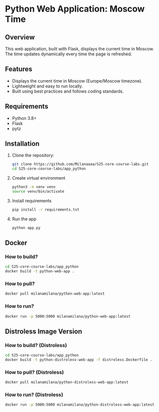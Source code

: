 # Python Web Application: Moscow Time

## Overview

This web application, built with Flask, displays the current time in Moscow. The time updates dynamically every time the
page is refreshed.

## Features

- Displays the current time in Moscow (Europe/Moscow timezone).
- Lightweight and easy to run locally.
- Built using best practices and follows coding standards.

## Requirements

- Python 3.8+
- Flask
- pytz

## Installation

1. Clone the repository:

   ```bash
   git clone https://github.com/Milanaaaa/S25-core-course-labs.git
   cd S25-core-course-labs/app_python
   ```

2. Create virtual environment

   ```bash
   python3 -m venv venv
   source venv/bin/activate
   ```

3. Install requirements

   ```bash
   pip install -r requirements.txt
   ```

4. Run the app

   ```bash
   python app.py
   ```

## Docker

### How to build?

   ```bash
   cd S25-core-course-labs/app_python
   docker build -t python-web-app .
   ```

### How to pull?

   ```bash
   docker pull milanamilana/python-web-app:latest
   ```

### How to run?

   ```bash
   docker run -p 5000:5000 milanamilana/python-web-app:latest
   ```

## Distroless Image Version

### How to build? (Distroless)

   ```bash
   cd S25-core-course-labs/app_python
   docker build -t python-distroless-web-app -f distroless.Dockerfile .
   ```

### How to pull? (Distroless)

   ```bash
   docker pull milanamilana/python-distroless-web-app:latest
   ```

### How to run? (Distroless)

   ```bash
   docker run -p 5000:5000 milanamilana/python-distroless-web-app:latest
   ```
